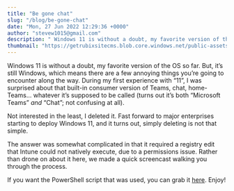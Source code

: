 ```yaml
---
title: "Be gone chat"
slug: "/blog/be-gone-chat"
date: "Mon, 27 Jun 2022 12:29:36 +0000"
author: "stevew1015@gmail.com"
description: " Windows 11 is without a doubt, my favorite version of the OS so far. But, it’s still Windows, which means there are a few annoying things you’re going to encounter along the way. During my first experience with “11”, I was surprised about that built-in consumer"
thumbnail: "https://getrubixsitecms.blob.core.windows.net/public-assets/content/v1/logo512.png"
---
```


Windows 11 is without a doubt, my favorite version of the OS so far. But, it’s still Windows, which means there are a few annoying things you’re going to encounter along the way. During my first experience with “11”, I was surprised about that built-in consumer version of Teams, chat, home-Teams… whatever it’s supposed to be called (turns out it’s both “Microsoft Teams” _and_ “Chat”; not confusing at all).

Not interested in the least, I deleted it. Fast forward to major enterprises starting to deploy Windows 11, and it turns out, simply deleting is not that simple.

The answer was somewhat complicated in that it required a registry edit that Intune could not natively execute, due to a permissions issue. Rather than drone on about it here, we made a quick screencast walking you through the process.

If you want the PowerShell script that was used, you can grab it [here](https://github.com/groovemaster17/IntunePowershell/blob/main/removeChat.ps1). Enjoy!
